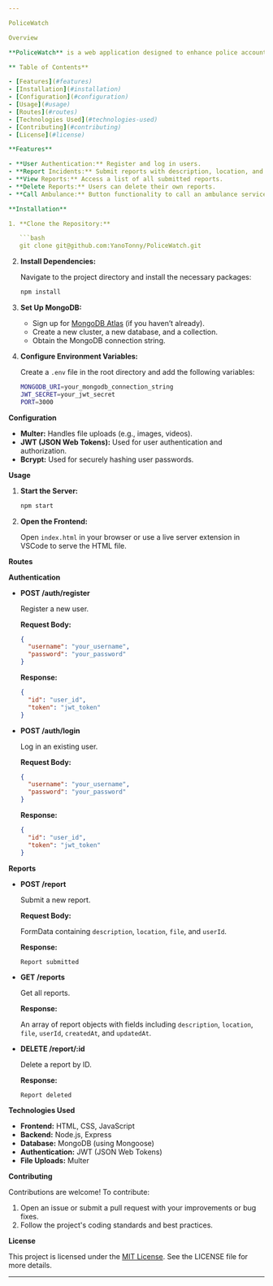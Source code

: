 ```yaml
---

PoliceWatch

Overview

**PoliceWatch** is a web application designed to enhance police accountability by providing a platform for users to report incidents related to police conduct. The application features user registration, login, incident reporting with file uploads, viewing submitted reports, and deleting reports. Built with Node.js, Express, and MongoDB, PoliceWatch aims to foster transparency and improve community safety.

** Table of Contents**

- [Features](#features)
- [Installation](#installation)
- [Configuration](#configuration)
- [Usage](#usage)
- [Routes](#routes)
- [Technologies Used](#technologies-used)
- [Contributing](#contributing)
- [License](#license)

**Features**

- **User Authentication:** Register and log in users.
- **Report Incidents:** Submit reports with description, location, and file uploads (e.g., images or videos).
- **View Reports:** Access a list of all submitted reports.
- **Delete Reports:** Users can delete their own reports.
- **Call Ambulance:** Button functionality to call an ambulance service (to be implemented).

**Installation**

1. **Clone the Repository:**

   ```bash
   git clone git@github.com:YanoTonny/PoliceWatch.git
   ```

2. **Install Dependencies:**

   Navigate to the project directory and install the necessary packages:

   ```bash
   npm install
   ```

3. **Set Up MongoDB:**

   - Sign up for [MongoDB Atlas](https://www.mongodb.com/cloud/atlas) (if you haven’t already).
   - Create a new cluster, a new database, and a collection.
   - Obtain the MongoDB connection string.

4. **Configure Environment Variables:**

   Create a `.env` file in the root directory and add the following variables:

   ```bash
   MONGODB_URI=your_mongodb_connection_string
   JWT_SECRET=your_jwt_secret
   PORT=3000
   ```

 **Configuration**

- **Multer:** Handles file uploads (e.g., images, videos).
- **JWT (JSON Web Tokens):** Used for user authentication and authorization.
- **Bcrypt:** Used for securely hashing user passwords.

**Usage**

1. **Start the Server:**

   ```bash
   npm start
   ```

2. **Open the Frontend:**

   Open `index.html` in your browser or use a live server extension in VSCode to serve the HTML file.

**Routes**

**Authentication**

- **POST /auth/register**
  
  Register a new user.

  **Request Body:**

  ```json
  {
    "username": "your_username",
    "password": "your_password"
  }
  ```

  **Response:**

  ```json
  {
    "id": "user_id",
    "token": "jwt_token"
  }
  ```

- **POST /auth/login**
  
  Log in an existing user.

  **Request Body:**

  ```json
  {
    "username": "your_username",
    "password": "your_password"
  }
  ```

  **Response:**

  ```json
  {
    "id": "user_id",
    "token": "jwt_token"
  }
  ```

**Reports**

- **POST /report**

  Submit a new report.

  **Request Body:**

  FormData containing `description`, `location`, `file`, and `userId`.

  **Response:**

  `Report submitted`

- **GET /reports**

  Get all reports.

  **Response:**

  An array of report objects with fields including `description`, `location`, `file`, `userId`, `createdAt`, and `updatedAt`.

- **DELETE /report/:id**

  Delete a report by ID.

  **Response:**

  `Report deleted`

**Technologies Used**

- **Frontend:** HTML, CSS, JavaScript
- **Backend:** Node.js, Express
- **Database:** MongoDB (using Mongoose)
- **Authentication:** JWT (JSON Web Tokens)
- **File Uploads:** Multer

**Contributing**

Contributions are welcome! To contribute:

1. Open an issue or submit a pull request with your improvements or bug fixes.
2. Follow the project's coding standards and best practices.

**License**

This project is licensed under the [MIT License](LICENSE). See the LICENSE file for more details.

---
```

